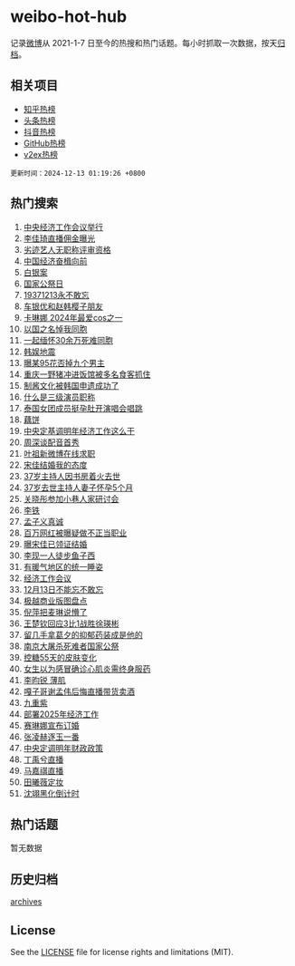 # weibo-hot-hub

记录[微博](https://www.weibo.com)从 2021-1-7 日至今的热搜和热门话题。每小时抓取一次数据，按天[归档](archives)。

## 相关项目

- [知乎热榜](https://github.com/snaildev/zhihu-hot-hub)
- [头条热榜](https://github.com/snaildev/toutiao-hot-hub)
- [抖音热榜](https://github.com/snaildev/douyin-hot-hub)
- [GitHub热榜](https://github.com/snaildev/github-hot-hub)
- [v2ex热榜](https://github.com/snaildev/v2ex-hot-hub)


`更新时间：2024-12-13 01:19:26 +0800`

## 热门搜索

1. [中央经济工作会议举行](https://m.weibo.cn/search?containerid=100103type%3D1%26t%3D10%26q%3D%23%E4%B8%AD%E5%A4%AE%E7%BB%8F%E6%B5%8E%E5%B7%A5%E4%BD%9C%E4%BC%9A%E8%AE%AE%E4%B8%BE%E8%A1%8C%23&stream_entry_id=51&isnewpage=1&extparam=seat%3D1%26q%3D%2523%25E4%25B8%25AD%25E5%25A4%25AE%25E7%25BB%258F%25E6%25B5%258E%25E5%25B7%25A5%25E4%25BD%259C%25E4%25BC%259A%25E8%25AE%25AE%25E4%25B8%25BE%25E8%25A1%258C%2523%26cate%3D10103%26stream_entry_id%3D51%26pos%3D0%26filter_type%3Drealtimehot%26c_type%3D51%26dgr%3D0%26display_time%3D1734023964%26pre_seqid%3D173402396478501260626138)
1. [李佳琦直播佣金曝光](https://m.weibo.cn/search?containerid=100103type%3D1%26t%3D10%26q%3D%23%E6%9D%8E%E4%BD%B3%E7%90%A6%E7%9B%B4%E6%92%AD%E4%BD%A3%E9%87%91%E6%9B%9D%E5%85%89%23&stream_entry_id=31&isnewpage=1&extparam=seat%3D1%26q%3D%2523%25E6%259D%258E%25E4%25BD%25B3%25E7%2590%25A6%25E7%259B%25B4%25E6%2592%25AD%25E4%25BD%25A3%25E9%2587%2591%25E6%259B%259D%25E5%2585%2589%2523%26cate%3D5001%26realpos%3D1%26band_rank%3D1%26stream_entry_id%3D31%26flag%3D2%26lcate%3D5001%26filter_type%3Drealtimehot%26pos%3D0%26c_type%3D31%26dgr%3D0%26display_time%3D1734023964%26pre_seqid%3D173402396478501260626138)
1. [劣迹艺人无职称评审资格](https://m.weibo.cn/search?containerid=100103type%3D1%26t%3D10%26q%3D%23%E5%8A%A3%E8%BF%B9%E8%89%BA%E4%BA%BA%E6%97%A0%E8%81%8C%E7%A7%B0%E8%AF%84%E5%AE%A1%E8%B5%84%E6%A0%BC%23&stream_entry_id=31&isnewpage=1&extparam=seat%3D1%26q%3D%2523%25E5%258A%25A3%25E8%25BF%25B9%25E8%2589%25BA%25E4%25BA%25BA%25E6%2597%25A0%25E8%2581%258C%25E7%25A7%25B0%25E8%25AF%2584%25E5%25AE%25A1%25E8%25B5%2584%25E6%25A0%25BC%2523%26cate%3D5001%26realpos%3D2%26band_rank%3D2%26stream_entry_id%3D31%26flag%3D2%26lcate%3D5001%26filter_type%3Drealtimehot%26pos%3D1%26c_type%3D31%26dgr%3D0%26display_time%3D1734023964%26pre_seqid%3D173402396478501260626138)
1. [中国经济奋楫向前](https://m.weibo.cn/search?containerid=100103type%3D1%26t%3D10%26q%3D%23%E4%B8%AD%E5%9B%BD%E7%BB%8F%E6%B5%8E%E5%A5%8B%E6%A5%AB%E5%90%91%E5%89%8D%23&stream_entry_id=31&isnewpage=1&extparam=seat%3D1%26q%3D%2523%25E4%25B8%25AD%25E5%259B%25BD%25E7%25BB%258F%25E6%25B5%258E%25E5%25A5%258B%25E6%25A5%25AB%25E5%2590%2591%25E5%2589%258D%2523%26cate%3D5001%26realpos%3D3%26band_rank%3D3%26stream_entry_id%3D31%26flag%3D0%26lcate%3D5001%26filter_type%3Drealtimehot%26pos%3D2%26c_type%3D31%26dgr%3D0%26display_time%3D1734023964%26pre_seqid%3D173402396478501260626138)
1. [白银案](https://m.weibo.cn/search?containerid=100103type%3D1%26t%3D10%26q%3D%E7%99%BD%E9%93%B6%E6%A1%88&stream_entry_id=31&isnewpage=1&extparam=seat%3D1%26q%3D%25E7%2599%25BD%25E9%2593%25B6%25E6%25A1%2588%26cate%3D5001%26realpos%3D4%26band_rank%3D4%26stream_entry_id%3D31%26flag%3D2%26lcate%3D5001%26filter_type%3Drealtimehot%26pos%3D3%26c_type%3D31%26dgr%3D0%26display_time%3D1734023964%26pre_seqid%3D173402396478501260626138)
1. [国家公祭日](https://m.weibo.cn/search?containerid=100103type%3D1%26t%3D10%26q%3D%E5%9B%BD%E5%AE%B6%E5%85%AC%E7%A5%AD%E6%97%A5&stream_entry_id=31&isnewpage=1&extparam=seat%3D1%26q%3D%25E5%259B%25BD%25E5%25AE%25B6%25E5%2585%25AC%25E7%25A5%25AD%25E6%2597%25A5%26cate%3D5001%26realpos%3D5%26band_rank%3D5%26stream_entry_id%3D31%26flag%3D1%26lcate%3D5001%26filter_type%3Drealtimehot%26pos%3D4%26c_type%3D31%26dgr%3D0%26display_time%3D1734023964%26pre_seqid%3D173402396478501260626138)
1. [19371213永不敢忘](https://m.weibo.cn/search?containerid=100103type%3D1%26t%3D10%26q%3D%2319371213%E6%B0%B8%E4%B8%8D%E6%95%A2%E5%BF%98%23&stream_entry_id=31&isnewpage=1&extparam=seat%3D1%26q%3D%252319371213%25E6%25B0%25B8%25E4%25B8%258D%25E6%2595%25A2%25E5%25BF%2598%2523%26cate%3D5001%26realpos%3D6%26band_rank%3D6%26stream_entry_id%3D31%26flag%3D1%26lcate%3D5001%26filter_type%3Drealtimehot%26pos%3D5%26c_type%3D31%26dgr%3D0%26display_time%3D1734023964%26pre_seqid%3D173402396478501260626138)
1. [车银优和赵韩樱子朋友](https://m.weibo.cn/search?containerid=100103type%3D1%26t%3D10%26q%3D%E8%BD%A6%E9%93%B6%E4%BC%98%E5%92%8C%E8%B5%B5%E9%9F%A9%E6%A8%B1%E5%AD%90%E6%9C%8B%E5%8F%8B&stream_entry_id=31&isnewpage=1&extparam=seat%3D1%26q%3D%25E8%25BD%25A6%25E9%2593%25B6%25E4%25BC%2598%25E5%2592%258C%25E8%25B5%25B5%25E9%259F%25A9%25E6%25A8%25B1%25E5%25AD%2590%25E6%259C%258B%25E5%258F%258B%26cate%3D5001%26realpos%3D7%26band_rank%3D7%26stream_entry_id%3D31%26flag%3D0%26lcate%3D5001%26filter_type%3Drealtimehot%26pos%3D6%26c_type%3D31%26dgr%3D0%26display_time%3D1734023964%26pre_seqid%3D173402396478501260626138)
1. [卡琳娜 2024年最爱cos之一](https://m.weibo.cn/search?containerid=100103type%3D1%26t%3D10%26q%3D%E5%8D%A1%E7%90%B3%E5%A8%9C+2024%E5%B9%B4%E6%9C%80%E7%88%B1cos%E4%B9%8B%E4%B8%80&stream_entry_id=31&isnewpage=1&extparam=seat%3D1%26q%3D%25E5%258D%25A1%25E7%2590%25B3%25E5%25A8%259C%25202024%25E5%25B9%25B4%25E6%259C%2580%25E7%2588%25B1cos%25E4%25B9%258B%25E4%25B8%2580%26cate%3D5001%26realpos%3D8%26band_rank%3D8%26stream_entry_id%3D31%26flag%3D0%26lcate%3D5001%26filter_type%3Drealtimehot%26pos%3D7%26c_type%3D31%26dgr%3D0%26display_time%3D1734023964%26pre_seqid%3D173402396478501260626138)
1. [以国之名悼我同胞](https://m.weibo.cn/search?containerid=100103type%3D1%26t%3D10%26q%3D%23%E4%BB%A5%E5%9B%BD%E4%B9%8B%E5%90%8D%E6%82%BC%E6%88%91%E5%90%8C%E8%83%9E%23&stream_entry_id=31&isnewpage=1&extparam=seat%3D1%26q%3D%2523%25E4%25BB%25A5%25E5%259B%25BD%25E4%25B9%258B%25E5%2590%258D%25E6%2582%25BC%25E6%2588%2591%25E5%2590%258C%25E8%2583%259E%2523%26cate%3D5001%26realpos%3D9%26band_rank%3D9%26stream_entry_id%3D31%26flag%3D1%26lcate%3D5001%26filter_type%3Drealtimehot%26pos%3D8%26c_type%3D31%26dgr%3D0%26display_time%3D1734023964%26pre_seqid%3D173402396478501260626138)
1. [一起缅怀30余万死难同胞](https://m.weibo.cn/search?containerid=100103type%3D1%26t%3D10%26q%3D%23%E4%B8%80%E8%B5%B7%E7%BC%85%E6%80%8030%E4%BD%99%E4%B8%87%E6%AD%BB%E9%9A%BE%E5%90%8C%E8%83%9E%23&stream_entry_id=31&isnewpage=1&extparam=seat%3D1%26q%3D%2523%25E4%25B8%2580%25E8%25B5%25B7%25E7%25BC%2585%25E6%2580%258030%25E4%25BD%2599%25E4%25B8%2587%25E6%25AD%25BB%25E9%259A%25BE%25E5%2590%258C%25E8%2583%259E%2523%26cate%3D5001%26realpos%3D10%26band_rank%3D10%26stream_entry_id%3D31%26flag%3D1%26lcate%3D5001%26filter_type%3Drealtimehot%26pos%3D9%26c_type%3D31%26dgr%3D0%26display_time%3D1734023964%26pre_seqid%3D173402396478501260626138)
1. [韩娱地震](https://m.weibo.cn/search?containerid=100103type%3D1%26t%3D10%26q%3D%E9%9F%A9%E5%A8%B1%E5%9C%B0%E9%9C%87&stream_entry_id=31&isnewpage=1&extparam=seat%3D1%26q%3D%25E9%259F%25A9%25E5%25A8%25B1%25E5%259C%25B0%25E9%259C%2587%26cate%3D5001%26realpos%3D11%26band_rank%3D11%26stream_entry_id%3D31%26flag%3D2%26lcate%3D5001%26filter_type%3Drealtimehot%26pos%3D10%26c_type%3D31%26dgr%3D0%26display_time%3D1734023964%26pre_seqid%3D173402396478501260626138)
1. [曝某95花否掉九个男主](https://m.weibo.cn/search?containerid=100103type%3D1%26t%3D10%26q%3D%23%E6%9B%9D%E6%9F%9095%E8%8A%B1%E5%90%A6%E6%8E%89%E4%B9%9D%E4%B8%AA%E7%94%B7%E4%B8%BB%23&stream_entry_id=31&isnewpage=1&extparam=seat%3D1%26q%3D%2523%25E6%259B%259D%25E6%259F%259095%25E8%258A%25B1%25E5%2590%25A6%25E6%258E%2589%25E4%25B9%259D%25E4%25B8%25AA%25E7%2594%25B7%25E4%25B8%25BB%2523%26cate%3D5001%26realpos%3D12%26band_rank%3D12%26stream_entry_id%3D31%26flag%3D2%26lcate%3D5001%26filter_type%3Drealtimehot%26pos%3D11%26c_type%3D31%26dgr%3D0%26display_time%3D1734023964%26pre_seqid%3D173402396478501260626138)
1. [重庆一野猪冲进饭馆被多名食客抓住](https://m.weibo.cn/search?containerid=100103type%3D1%26t%3D10%26q%3D%23%E9%87%8D%E5%BA%86%E4%B8%80%E9%87%8E%E7%8C%AA%E5%86%B2%E8%BF%9B%E9%A5%AD%E9%A6%86%E8%A2%AB%E5%A4%9A%E5%90%8D%E9%A3%9F%E5%AE%A2%E6%8A%93%E4%BD%8F%23&stream_entry_id=31&isnewpage=1&extparam=seat%3D1%26q%3D%2523%25E9%2587%258D%25E5%25BA%2586%25E4%25B8%2580%25E9%2587%258E%25E7%258C%25AA%25E5%2586%25B2%25E8%25BF%259B%25E9%25A5%25AD%25E9%25A6%2586%25E8%25A2%25AB%25E5%25A4%259A%25E5%2590%258D%25E9%25A3%259F%25E5%25AE%25A2%25E6%258A%2593%25E4%25BD%258F%2523%26cate%3D5001%26realpos%3D13%26band_rank%3D13%26stream_entry_id%3D31%26flag%3D0%26lcate%3D5001%26filter_type%3Drealtimehot%26pos%3D12%26c_type%3D31%26dgr%3D0%26display_time%3D1734023964%26pre_seqid%3D173402396478501260626138)
1. [制酱文化被韩国申遗成功了](https://m.weibo.cn/search?containerid=100103type%3D1%26t%3D10%26q%3D%23%E5%88%B6%E9%85%B1%E6%96%87%E5%8C%96%E8%A2%AB%E9%9F%A9%E5%9B%BD%E7%94%B3%E9%81%97%E6%88%90%E5%8A%9F%E4%BA%86%23&stream_entry_id=31&isnewpage=1&extparam=seat%3D1%26q%3D%2523%25E5%2588%25B6%25E9%2585%25B1%25E6%2596%2587%25E5%258C%2596%25E8%25A2%25AB%25E9%259F%25A9%25E5%259B%25BD%25E7%2594%25B3%25E9%2581%2597%25E6%2588%2590%25E5%258A%259F%25E4%25BA%2586%2523%26cate%3D5001%26realpos%3D14%26band_rank%3D14%26stream_entry_id%3D31%26flag%3D0%26lcate%3D5001%26filter_type%3Drealtimehot%26pos%3D13%26c_type%3D31%26dgr%3D0%26display_time%3D1734023964%26pre_seqid%3D173402396478501260626138)
1. [什么是三级演员职称](https://m.weibo.cn/search?containerid=100103type%3D1%26t%3D10%26q%3D%23%E4%BB%80%E4%B9%88%E6%98%AF%E4%B8%89%E7%BA%A7%E6%BC%94%E5%91%98%E8%81%8C%E7%A7%B0%23&stream_entry_id=31&isnewpage=1&extparam=seat%3D1%26q%3D%2523%25E4%25BB%2580%25E4%25B9%2588%25E6%2598%25AF%25E4%25B8%2589%25E7%25BA%25A7%25E6%25BC%2594%25E5%2591%2598%25E8%2581%258C%25E7%25A7%25B0%2523%26cate%3D5001%26realpos%3D15%26band_rank%3D15%26stream_entry_id%3D31%26flag%3D0%26lcate%3D5001%26filter_type%3Drealtimehot%26pos%3D14%26c_type%3D31%26dgr%3D0%26display_time%3D1734023964%26pre_seqid%3D173402396478501260626138)
1. [泰国女团成员挺孕肚开演唱会唱跳](https://m.weibo.cn/search?containerid=100103type%3D1%26t%3D10%26q%3D%23%E6%B3%B0%E5%9B%BD%E5%A5%B3%E5%9B%A2%E6%88%90%E5%91%98%E6%8C%BA%E5%AD%95%E8%82%9A%E5%BC%80%E6%BC%94%E5%94%B1%E4%BC%9A%E5%94%B1%E8%B7%B3%23&stream_entry_id=31&isnewpage=1&extparam=seat%3D1%26q%3D%2523%25E6%25B3%25B0%25E5%259B%25BD%25E5%25A5%25B3%25E5%259B%25A2%25E6%2588%2590%25E5%2591%2598%25E6%258C%25BA%25E5%25AD%2595%25E8%2582%259A%25E5%25BC%2580%25E6%25BC%2594%25E5%2594%25B1%25E4%25BC%259A%25E5%2594%25B1%25E8%25B7%25B3%2523%26cate%3D5001%26realpos%3D16%26band_rank%3D16%26stream_entry_id%3D31%26flag%3D0%26lcate%3D5001%26filter_type%3Drealtimehot%26pos%3D15%26c_type%3D31%26dgr%3D0%26display_time%3D1734023964%26pre_seqid%3D173402396478501260626138)
1. [藕饼](https://m.weibo.cn/search?containerid=100103type%3D1%26t%3D10%26q%3D%E8%97%95%E9%A5%BC&stream_entry_id=31&isnewpage=1&extparam=seat%3D1%26q%3D%25E8%2597%2595%25E9%25A5%25BC%26cate%3D5001%26realpos%3D17%26band_rank%3D17%26stream_entry_id%3D31%26flag%3D1%26lcate%3D5001%26filter_type%3Drealtimehot%26pos%3D16%26c_type%3D31%26dgr%3D0%26display_time%3D1734023964%26pre_seqid%3D173402396478501260626138)
1. [中央定基调明年经济工作这么干](https://m.weibo.cn/search?containerid=100103type%3D1%26t%3D10%26q%3D%23%E4%B8%AD%E5%A4%AE%E5%AE%9A%E5%9F%BA%E8%B0%83%E6%98%8E%E5%B9%B4%E7%BB%8F%E6%B5%8E%E5%B7%A5%E4%BD%9C%E8%BF%99%E4%B9%88%E5%B9%B2%23&stream_entry_id=31&isnewpage=1&extparam=seat%3D1%26q%3D%2523%25E4%25B8%25AD%25E5%25A4%25AE%25E5%25AE%259A%25E5%259F%25BA%25E8%25B0%2583%25E6%2598%258E%25E5%25B9%25B4%25E7%25BB%258F%25E6%25B5%258E%25E5%25B7%25A5%25E4%25BD%259C%25E8%25BF%2599%25E4%25B9%2588%25E5%25B9%25B2%2523%26cate%3D5001%26realpos%3D18%26band_rank%3D18%26stream_entry_id%3D31%26flag%3D0%26lcate%3D5001%26filter_type%3Drealtimehot%26pos%3D17%26c_type%3D31%26dgr%3D0%26display_time%3D1734023964%26pre_seqid%3D173402396478501260626138)
1. [周深谈配音首秀](https://m.weibo.cn/search?containerid=100103type%3D1%26t%3D10%26q%3D%23%E5%91%A8%E6%B7%B1%E8%B0%88%E9%85%8D%E9%9F%B3%E9%A6%96%E7%A7%80%23&stream_entry_id=31&isnewpage=1&extparam=seat%3D1%26q%3D%2523%25E5%2591%25A8%25E6%25B7%25B1%25E8%25B0%2588%25E9%2585%258D%25E9%259F%25B3%25E9%25A6%2596%25E7%25A7%2580%2523%26cate%3D5001%26realpos%3D19%26band_rank%3D19%26stream_entry_id%3D31%26flag%3D1%26lcate%3D5001%26filter_type%3Drealtimehot%26pos%3D18%26c_type%3D31%26dgr%3D0%26display_time%3D1734023964%26pre_seqid%3D173402396478501260626138)
1. [叶祖新微博在线求职](https://m.weibo.cn/search?containerid=100103type%3D1%26t%3D10%26q%3D%23%E5%8F%B6%E7%A5%96%E6%96%B0%E5%BE%AE%E5%8D%9A%E5%9C%A8%E7%BA%BF%E6%B1%82%E8%81%8C%23&stream_entry_id=31&isnewpage=1&extparam=seat%3D1%26q%3D%2523%25E5%258F%25B6%25E7%25A5%2596%25E6%2596%25B0%25E5%25BE%25AE%25E5%258D%259A%25E5%259C%25A8%25E7%25BA%25BF%25E6%25B1%2582%25E8%2581%258C%2523%26cate%3D5001%26realpos%3D20%26band_rank%3D20%26stream_entry_id%3D31%26flag%3D0%26lcate%3D5001%26filter_type%3Drealtimehot%26pos%3D19%26c_type%3D31%26dgr%3D0%26display_time%3D1734023964%26pre_seqid%3D173402396478501260626138)
1. [宋佳结婚我的态度](https://m.weibo.cn/search?containerid=100103type%3D1%26t%3D10%26q%3D%E5%AE%8B%E4%BD%B3%E7%BB%93%E5%A9%9A%E6%88%91%E7%9A%84%E6%80%81%E5%BA%A6&stream_entry_id=31&isnewpage=1&extparam=seat%3D1%26q%3D%25E5%25AE%258B%25E4%25BD%25B3%25E7%25BB%2593%25E5%25A9%259A%25E6%2588%2591%25E7%259A%2584%25E6%2580%2581%25E5%25BA%25A6%26cate%3D5001%26realpos%3D21%26band_rank%3D21%26stream_entry_id%3D31%26flag%3D2%26lcate%3D5001%26filter_type%3Drealtimehot%26pos%3D20%26c_type%3D31%26dgr%3D0%26display_time%3D1734023964%26pre_seqid%3D173402396478501260626138)
1. [37岁主持人因书房着火去世](https://m.weibo.cn/search?containerid=100103type%3D1%26t%3D10%26q%3D%2337%E5%B2%81%E4%B8%BB%E6%8C%81%E4%BA%BA%E5%9B%A0%E4%B9%A6%E6%88%BF%E7%9D%80%E7%81%AB%E5%8E%BB%E4%B8%96%23&stream_entry_id=31&isnewpage=1&extparam=seat%3D1%26q%3D%252337%25E5%25B2%2581%25E4%25B8%25BB%25E6%258C%2581%25E4%25BA%25BA%25E5%259B%25A0%25E4%25B9%25A6%25E6%2588%25BF%25E7%259D%2580%25E7%2581%25AB%25E5%258E%25BB%25E4%25B8%2596%2523%26cate%3D5001%26realpos%3D22%26band_rank%3D22%26stream_entry_id%3D31%26flag%3D0%26lcate%3D5001%26filter_type%3Drealtimehot%26pos%3D21%26c_type%3D31%26dgr%3D0%26display_time%3D1734023964%26pre_seqid%3D173402396478501260626138)
1. [37岁去世主持人妻子怀孕5个月](https://m.weibo.cn/search?containerid=100103type%3D1%26t%3D10%26q%3D%2337%E5%B2%81%E5%8E%BB%E4%B8%96%E4%B8%BB%E6%8C%81%E4%BA%BA%E5%A6%BB%E5%AD%90%E6%80%80%E5%AD%955%E4%B8%AA%E6%9C%88%23&stream_entry_id=31&isnewpage=1&extparam=seat%3D1%26q%3D%252337%25E5%25B2%2581%25E5%258E%25BB%25E4%25B8%2596%25E4%25B8%25BB%25E6%258C%2581%25E4%25BA%25BA%25E5%25A6%25BB%25E5%25AD%2590%25E6%2580%2580%25E5%25AD%25955%25E4%25B8%25AA%25E6%259C%2588%2523%26cate%3D5001%26realpos%3D23%26band_rank%3D23%26stream_entry_id%3D31%26flag%3D0%26lcate%3D5001%26filter_type%3Drealtimehot%26pos%3D22%26c_type%3D31%26dgr%3D0%26display_time%3D1734023964%26pre_seqid%3D173402396478501260626138)
1. [关晓彤参加小巷人家研讨会](https://m.weibo.cn/search?containerid=100103type%3D1%26t%3D10%26q%3D%23%E5%85%B3%E6%99%93%E5%BD%A4%E5%8F%82%E5%8A%A0%E5%B0%8F%E5%B7%B7%E4%BA%BA%E5%AE%B6%E7%A0%94%E8%AE%A8%E4%BC%9A%23&stream_entry_id=31&isnewpage=1&extparam=seat%3D1%26q%3D%2523%25E5%2585%25B3%25E6%2599%2593%25E5%25BD%25A4%25E5%258F%2582%25E5%258A%25A0%25E5%25B0%258F%25E5%25B7%25B7%25E4%25BA%25BA%25E5%25AE%25B6%25E7%25A0%2594%25E8%25AE%25A8%25E4%25BC%259A%2523%26cate%3D5001%26realpos%3D24%26band_rank%3D24%26stream_entry_id%3D31%26flag%3D0%26lcate%3D5001%26filter_type%3Drealtimehot%26pos%3D23%26c_type%3D31%26dgr%3D0%26display_time%3D1734023964%26pre_seqid%3D173402396478501260626138)
1. [李铁](https://m.weibo.cn/search?containerid=100103type%3D1%26t%3D10%26q%3D%E6%9D%8E%E9%93%81&stream_entry_id=31&isnewpage=1&extparam=seat%3D1%26q%3D%25E6%259D%258E%25E9%2593%2581%26cate%3D5001%26realpos%3D25%26band_rank%3D25%26stream_entry_id%3D31%26flag%3D0%26lcate%3D5001%26filter_type%3Drealtimehot%26pos%3D24%26c_type%3D31%26dgr%3D0%26display_time%3D1734023964%26pre_seqid%3D173402396478501260626138)
1. [孟子义真诚](https://m.weibo.cn/search?containerid=100103type%3D1%26t%3D10%26q%3D%23%E5%AD%9F%E5%AD%90%E4%B9%89%E7%9C%9F%E8%AF%9A%23&stream_entry_id=31&isnewpage=1&extparam=seat%3D1%26q%3D%2523%25E5%25AD%259F%25E5%25AD%2590%25E4%25B9%2589%25E7%259C%259F%25E8%25AF%259A%2523%26cate%3D5001%26realpos%3D26%26band_rank%3D26%26stream_entry_id%3D31%26flag%3D0%26lcate%3D5001%26filter_type%3Drealtimehot%26pos%3D25%26c_type%3D31%26dgr%3D0%26display_time%3D1734023964%26pre_seqid%3D173402396478501260626138)
1. [百万网红被曝疑做不正当职业](https://m.weibo.cn/search?containerid=100103type%3D1%26t%3D10%26q%3D%23%E7%99%BE%E4%B8%87%E7%BD%91%E7%BA%A2%E8%A2%AB%E6%9B%9D%E7%96%91%E5%81%9A%E4%B8%8D%E6%AD%A3%E5%BD%93%E8%81%8C%E4%B8%9A%23&stream_entry_id=31&isnewpage=1&extparam=seat%3D1%26q%3D%2523%25E7%2599%25BE%25E4%25B8%2587%25E7%25BD%2591%25E7%25BA%25A2%25E8%25A2%25AB%25E6%259B%259D%25E7%2596%2591%25E5%2581%259A%25E4%25B8%258D%25E6%25AD%25A3%25E5%25BD%2593%25E8%2581%258C%25E4%25B8%259A%2523%26cate%3D5001%26realpos%3D27%26band_rank%3D27%26stream_entry_id%3D31%26flag%3D0%26lcate%3D5001%26filter_type%3Drealtimehot%26pos%3D26%26c_type%3D31%26dgr%3D0%26display_time%3D1734023964%26pre_seqid%3D173402396478501260626138)
1. [曝宋佳已领证结婚](https://m.weibo.cn/search?containerid=100103type%3D1%26t%3D10%26q%3D%E6%9B%9D%E5%AE%8B%E4%BD%B3%E5%B7%B2%E9%A2%86%E8%AF%81%E7%BB%93%E5%A9%9A&stream_entry_id=31&isnewpage=1&extparam=seat%3D1%26q%3D%25E6%259B%259D%25E5%25AE%258B%25E4%25BD%25B3%25E5%25B7%25B2%25E9%25A2%2586%25E8%25AF%2581%25E7%25BB%2593%25E5%25A9%259A%26cate%3D5001%26realpos%3D28%26band_rank%3D28%26stream_entry_id%3D31%26flag%3D0%26lcate%3D5001%26filter_type%3Drealtimehot%26pos%3D27%26c_type%3D31%26dgr%3D0%26display_time%3D1734023964%26pre_seqid%3D173402396478501260626138)
1. [李现一人徒步鱼子西](https://m.weibo.cn/search?containerid=100103type%3D1%26t%3D10%26q%3D%E6%9D%8E%E7%8E%B0%E4%B8%80%E4%BA%BA%E5%BE%92%E6%AD%A5%E9%B1%BC%E5%AD%90%E8%A5%BF&stream_entry_id=31&isnewpage=1&extparam=seat%3D1%26q%3D%25E6%259D%258E%25E7%258E%25B0%25E4%25B8%2580%25E4%25BA%25BA%25E5%25BE%2592%25E6%25AD%25A5%25E9%25B1%25BC%25E5%25AD%2590%25E8%25A5%25BF%26cate%3D5001%26realpos%3D29%26band_rank%3D29%26stream_entry_id%3D31%26flag%3D0%26lcate%3D5001%26filter_type%3Drealtimehot%26pos%3D28%26c_type%3D31%26dgr%3D0%26display_time%3D1734023964%26pre_seqid%3D173402396478501260626138)
1. [有暖气地区的统一睡姿](https://m.weibo.cn/search?containerid=100103type%3D1%26t%3D10%26q%3D%23%E6%9C%89%E6%9A%96%E6%B0%94%E5%9C%B0%E5%8C%BA%E7%9A%84%E7%BB%9F%E4%B8%80%E7%9D%A1%E5%A7%BF%23&stream_entry_id=31&isnewpage=1&extparam=seat%3D1%26q%3D%2523%25E6%259C%2589%25E6%259A%2596%25E6%25B0%2594%25E5%259C%25B0%25E5%258C%25BA%25E7%259A%2584%25E7%25BB%259F%25E4%25B8%2580%25E7%259D%25A1%25E5%25A7%25BF%2523%26cate%3D5001%26realpos%3D30%26band_rank%3D30%26stream_entry_id%3D31%26flag%3D0%26lcate%3D5001%26filter_type%3Drealtimehot%26pos%3D29%26c_type%3D31%26dgr%3D0%26display_time%3D1734023964%26pre_seqid%3D173402396478501260626138)
1. [经济工作会议](https://m.weibo.cn/search?containerid=100103type%3D1%26t%3D10%26q%3D%E7%BB%8F%E6%B5%8E%E5%B7%A5%E4%BD%9C%E4%BC%9A%E8%AE%AE&stream_entry_id=31&isnewpage=1&extparam=seat%3D1%26q%3D%25E7%25BB%258F%25E6%25B5%258E%25E5%25B7%25A5%25E4%25BD%259C%25E4%25BC%259A%25E8%25AE%25AE%26cate%3D5001%26realpos%3D31%26band_rank%3D31%26stream_entry_id%3D31%26flag%3D0%26lcate%3D5001%26filter_type%3Drealtimehot%26pos%3D30%26c_type%3D31%26dgr%3D0%26display_time%3D1734023964%26pre_seqid%3D173402396478501260626138)
1. [12月13日不能忘不敢忘](https://m.weibo.cn/search?containerid=100103type%3D1%26t%3D10%26q%3D%2312%E6%9C%8813%E6%97%A5%E4%B8%8D%E8%83%BD%E5%BF%98%E4%B8%8D%E6%95%A2%E5%BF%98%23&stream_entry_id=31&isnewpage=1&extparam=seat%3D1%26q%3D%252312%25E6%259C%258813%25E6%2597%25A5%25E4%25B8%258D%25E8%2583%25BD%25E5%25BF%2598%25E4%25B8%258D%25E6%2595%25A2%25E5%25BF%2598%2523%26cate%3D5001%26realpos%3D32%26band_rank%3D32%26stream_entry_id%3D31%26flag%3D1%26lcate%3D5001%26filter_type%3Drealtimehot%26pos%3D31%26c_type%3D31%26dgr%3D0%26display_time%3D1734023964%26pre_seqid%3D173402396478501260626138)
1. [极越商业版图盘点](https://m.weibo.cn/search?containerid=100103type%3D1%26t%3D10%26q%3D%23%E6%9E%81%E8%B6%8A%E5%95%86%E4%B8%9A%E7%89%88%E5%9B%BE%E7%9B%98%E7%82%B9%23&stream_entry_id=31&isnewpage=1&extparam=seat%3D1%26q%3D%2523%25E6%259E%2581%25E8%25B6%258A%25E5%2595%2586%25E4%25B8%259A%25E7%2589%2588%25E5%259B%25BE%25E7%259B%2598%25E7%2582%25B9%2523%26cate%3D5001%26realpos%3D33%26band_rank%3D33%26stream_entry_id%3D31%26flag%3D0%26lcate%3D5001%26filter_type%3Drealtimehot%26pos%3D32%26c_type%3D31%26dgr%3D0%26display_time%3D1734023964%26pre_seqid%3D173402396478501260626138)
1. [倪萍把麦琳说懵了](https://m.weibo.cn/search?containerid=100103type%3D1%26t%3D10%26q%3D%23%E5%80%AA%E8%90%8D%E6%8A%8A%E9%BA%A6%E7%90%B3%E8%AF%B4%E6%87%B5%E4%BA%86%23&stream_entry_id=31&isnewpage=1&extparam=seat%3D1%26q%3D%2523%25E5%2580%25AA%25E8%2590%258D%25E6%258A%258A%25E9%25BA%25A6%25E7%2590%25B3%25E8%25AF%25B4%25E6%2587%25B5%25E4%25BA%2586%2523%26cate%3D5001%26realpos%3D34%26band_rank%3D34%26stream_entry_id%3D31%26flag%3D0%26lcate%3D5001%26filter_type%3Drealtimehot%26pos%3D33%26c_type%3D31%26dgr%3D0%26display_time%3D1734023964%26pre_seqid%3D173402396478501260626138)
1. [王楚钦回应3比1战胜徐瑛彬](https://m.weibo.cn/search?containerid=100103type%3D1%26t%3D10%26q%3D%23%E7%8E%8B%E6%A5%9A%E9%92%A6%E5%9B%9E%E5%BA%943%E6%AF%941%E6%88%98%E8%83%9C%E5%BE%90%E7%91%9B%E5%BD%AC%23&stream_entry_id=31&isnewpage=1&extparam=seat%3D1%26q%3D%2523%25E7%258E%258B%25E6%25A5%259A%25E9%2592%25A6%25E5%259B%259E%25E5%25BA%25943%25E6%25AF%25941%25E6%2588%2598%25E8%2583%259C%25E5%25BE%2590%25E7%2591%259B%25E5%25BD%25AC%2523%26cate%3D5001%26realpos%3D35%26band_rank%3D35%26stream_entry_id%3D31%26flag%3D1%26lcate%3D5001%26filter_type%3Drealtimehot%26pos%3D34%26c_type%3D31%26dgr%3D0%26display_time%3D1734023964%26pre_seqid%3D173402396478501260626138)
1. [留几手拿葛夕的抑郁药装成是他的](https://m.weibo.cn/search?containerid=100103type%3D1%26t%3D10%26q%3D%23%E7%95%99%E5%87%A0%E6%89%8B%E6%8B%BF%E8%91%9B%E5%A4%95%E7%9A%84%E6%8A%91%E9%83%81%E8%8D%AF%E8%A3%85%E6%88%90%E6%98%AF%E4%BB%96%E7%9A%84%23&stream_entry_id=31&isnewpage=1&extparam=seat%3D1%26q%3D%2523%25E7%2595%2599%25E5%2587%25A0%25E6%2589%258B%25E6%258B%25BF%25E8%2591%259B%25E5%25A4%2595%25E7%259A%2584%25E6%258A%2591%25E9%2583%2581%25E8%258D%25AF%25E8%25A3%2585%25E6%2588%2590%25E6%2598%25AF%25E4%25BB%2596%25E7%259A%2584%2523%26cate%3D5001%26realpos%3D36%26band_rank%3D36%26stream_entry_id%3D31%26flag%3D0%26lcate%3D5001%26filter_type%3Drealtimehot%26pos%3D35%26c_type%3D31%26dgr%3D0%26display_time%3D1734023964%26pre_seqid%3D173402396478501260626138)
1. [南京大屠杀死难者国家公祭](https://m.weibo.cn/search?containerid=100103type%3D1%26t%3D10%26q%3D%23%E5%8D%97%E4%BA%AC%E5%A4%A7%E5%B1%A0%E6%9D%80%E6%AD%BB%E9%9A%BE%E8%80%85%E5%9B%BD%E5%AE%B6%E5%85%AC%E7%A5%AD%23&stream_entry_id=31&isnewpage=1&extparam=seat%3D1%26q%3D%2523%25E5%258D%2597%25E4%25BA%25AC%25E5%25A4%25A7%25E5%25B1%25A0%25E6%259D%2580%25E6%25AD%25BB%25E9%259A%25BE%25E8%2580%2585%25E5%259B%25BD%25E5%25AE%25B6%25E5%2585%25AC%25E7%25A5%25AD%2523%26cate%3D5001%26realpos%3D37%26band_rank%3D37%26stream_entry_id%3D31%26flag%3D1%26lcate%3D5001%26filter_type%3Drealtimehot%26pos%3D36%26c_type%3D31%26dgr%3D0%26display_time%3D1734023964%26pre_seqid%3D173402396478501260626138)
1. [控糖55天的皮肤变化](https://m.weibo.cn/search?containerid=100103type%3D1%26t%3D10%26q%3D%E6%8E%A7%E7%B3%9655%E5%A4%A9%E7%9A%84%E7%9A%AE%E8%82%A4%E5%8F%98%E5%8C%96&stream_entry_id=31&isnewpage=1&extparam=seat%3D1%26q%3D%25E6%258E%25A7%25E7%25B3%259655%25E5%25A4%25A9%25E7%259A%2584%25E7%259A%25AE%25E8%2582%25A4%25E5%258F%2598%25E5%258C%2596%26cate%3D5001%26realpos%3D38%26band_rank%3D38%26stream_entry_id%3D31%26flag%3D0%26lcate%3D5001%26filter_type%3Drealtimehot%26pos%3D37%26c_type%3D31%26dgr%3D0%26display_time%3D1734023964%26pre_seqid%3D173402396478501260626138)
1. [女生以为感冒确诊心肌炎需终身服药](https://m.weibo.cn/search?containerid=100103type%3D1%26t%3D10%26q%3D%23%E5%A5%B3%E7%94%9F%E4%BB%A5%E4%B8%BA%E6%84%9F%E5%86%92%E7%A1%AE%E8%AF%8A%E5%BF%83%E8%82%8C%E7%82%8E%E9%9C%80%E7%BB%88%E8%BA%AB%E6%9C%8D%E8%8D%AF%23&stream_entry_id=31&isnewpage=1&extparam=seat%3D1%26q%3D%2523%25E5%25A5%25B3%25E7%2594%259F%25E4%25BB%25A5%25E4%25B8%25BA%25E6%2584%259F%25E5%2586%2592%25E7%25A1%25AE%25E8%25AF%258A%25E5%25BF%2583%25E8%2582%258C%25E7%2582%258E%25E9%259C%2580%25E7%25BB%2588%25E8%25BA%25AB%25E6%259C%258D%25E8%258D%25AF%2523%26cate%3D5001%26realpos%3D39%26band_rank%3D39%26stream_entry_id%3D31%26flag%3D0%26lcate%3D5001%26filter_type%3Drealtimehot%26pos%3D38%26c_type%3D31%26dgr%3D0%26display_time%3D1734023964%26pre_seqid%3D173402396478501260626138)
1. [李昀锐 薄肌](https://m.weibo.cn/search?containerid=100103type%3D1%26t%3D10%26q%3D%E6%9D%8E%E6%98%80%E9%94%90+%E8%96%84%E8%82%8C&stream_entry_id=31&isnewpage=1&extparam=seat%3D1%26q%3D%25E6%259D%258E%25E6%2598%2580%25E9%2594%2590%2520%25E8%2596%2584%25E8%2582%258C%26cate%3D5001%26realpos%3D40%26band_rank%3D40%26stream_entry_id%3D31%26flag%3D0%26lcate%3D5001%26filter_type%3Drealtimehot%26pos%3D39%26c_type%3D31%26dgr%3D0%26display_time%3D1734023964%26pre_seqid%3D173402396478501260626138)
1. [嘎子哥谢孟伟后悔直播带货卖酒](https://m.weibo.cn/search?containerid=100103type%3D1%26t%3D10%26q%3D%23%E5%98%8E%E5%AD%90%E5%93%A5%E8%B0%A2%E5%AD%9F%E4%BC%9F%E5%90%8E%E6%82%94%E7%9B%B4%E6%92%AD%E5%B8%A6%E8%B4%A7%E5%8D%96%E9%85%92%23&stream_entry_id=31&isnewpage=1&extparam=seat%3D1%26q%3D%2523%25E5%2598%258E%25E5%25AD%2590%25E5%2593%25A5%25E8%25B0%25A2%25E5%25AD%259F%25E4%25BC%259F%25E5%2590%258E%25E6%2582%2594%25E7%259B%25B4%25E6%2592%25AD%25E5%25B8%25A6%25E8%25B4%25A7%25E5%258D%2596%25E9%2585%2592%2523%26cate%3D5001%26realpos%3D41%26band_rank%3D41%26stream_entry_id%3D31%26flag%3D0%26lcate%3D5001%26filter_type%3Drealtimehot%26pos%3D40%26c_type%3D31%26dgr%3D0%26display_time%3D1734023964%26pre_seqid%3D173402396478501260626138)
1. [九重紫](https://m.weibo.cn/search?containerid=100103type%3D1%26t%3D10%26q%3D%E4%B9%9D%E9%87%8D%E7%B4%AB&stream_entry_id=31&isnewpage=1&extparam=seat%3D1%26q%3D%25E4%25B9%259D%25E9%2587%258D%25E7%25B4%25AB%26cate%3D5001%26realpos%3D42%26band_rank%3D42%26stream_entry_id%3D31%26flag%3D0%26lcate%3D5001%26filter_type%3Drealtimehot%26pos%3D41%26c_type%3D31%26dgr%3D0%26display_time%3D1734023964%26pre_seqid%3D173402396478501260626138)
1. [部署2025年经济工作](https://m.weibo.cn/search?containerid=100103type%3D1%26t%3D10%26q%3D%23%E9%83%A8%E7%BD%B22025%E5%B9%B4%E7%BB%8F%E6%B5%8E%E5%B7%A5%E4%BD%9C%23&stream_entry_id=31&isnewpage=1&extparam=seat%3D1%26q%3D%2523%25E9%2583%25A8%25E7%25BD%25B22025%25E5%25B9%25B4%25E7%25BB%258F%25E6%25B5%258E%25E5%25B7%25A5%25E4%25BD%259C%2523%26cate%3D5001%26realpos%3D43%26band_rank%3D43%26stream_entry_id%3D31%26flag%3D0%26lcate%3D5001%26filter_type%3Drealtimehot%26pos%3D42%26c_type%3D31%26dgr%3D0%26display_time%3D1734023964%26pre_seqid%3D173402396478501260626138)
1. [赛琳娜宣布订婚](https://m.weibo.cn/search?containerid=100103type%3D1%26t%3D10%26q%3D%23%E8%B5%9B%E7%90%B3%E5%A8%9C%E5%AE%A3%E5%B8%83%E8%AE%A2%E5%A9%9A%23&stream_entry_id=31&isnewpage=1&extparam=seat%3D1%26q%3D%2523%25E8%25B5%259B%25E7%2590%25B3%25E5%25A8%259C%25E5%25AE%25A3%25E5%25B8%2583%25E8%25AE%25A2%25E5%25A9%259A%2523%26cate%3D5001%26realpos%3D44%26band_rank%3D44%26stream_entry_id%3D31%26flag%3D0%26lcate%3D5001%26filter_type%3Drealtimehot%26pos%3D43%26c_type%3D31%26dgr%3D0%26display_time%3D1734023964%26pre_seqid%3D173402396478501260626138)
1. [张凌赫逐玉一番](https://m.weibo.cn/search?containerid=100103type%3D1%26t%3D10%26q%3D%23%E5%BC%A0%E5%87%8C%E8%B5%AB%E9%80%90%E7%8E%89%E4%B8%80%E7%95%AA%23&stream_entry_id=31&isnewpage=1&extparam=seat%3D1%26q%3D%2523%25E5%25BC%25A0%25E5%2587%258C%25E8%25B5%25AB%25E9%2580%2590%25E7%258E%2589%25E4%25B8%2580%25E7%2595%25AA%2523%26cate%3D5001%26realpos%3D45%26band_rank%3D45%26stream_entry_id%3D31%26flag%3D0%26lcate%3D5001%26filter_type%3Drealtimehot%26pos%3D44%26c_type%3D31%26dgr%3D0%26display_time%3D1734023964%26pre_seqid%3D173402396478501260626138)
1. [中央定调明年财政政策](https://m.weibo.cn/search?containerid=100103type%3D1%26t%3D10%26q%3D%23%E4%B8%AD%E5%A4%AE%E5%AE%9A%E8%B0%83%E6%98%8E%E5%B9%B4%E8%B4%A2%E6%94%BF%E6%94%BF%E7%AD%96%23&stream_entry_id=31&isnewpage=1&extparam=seat%3D1%26q%3D%2523%25E4%25B8%25AD%25E5%25A4%25AE%25E5%25AE%259A%25E8%25B0%2583%25E6%2598%258E%25E5%25B9%25B4%25E8%25B4%25A2%25E6%2594%25BF%25E6%2594%25BF%25E7%25AD%2596%2523%26cate%3D5001%26realpos%3D46%26band_rank%3D46%26stream_entry_id%3D31%26flag%3D0%26lcate%3D5001%26filter_type%3Drealtimehot%26pos%3D45%26c_type%3D31%26dgr%3D0%26display_time%3D1734023964%26pre_seqid%3D173402396478501260626138)
1. [丁禹兮直播](https://m.weibo.cn/search?containerid=100103type%3D1%26t%3D10%26q%3D%23%E4%B8%81%E7%A6%B9%E5%85%AE%E7%9B%B4%E6%92%AD%23&stream_entry_id=31&isnewpage=1&extparam=seat%3D1%26q%3D%2523%25E4%25B8%2581%25E7%25A6%25B9%25E5%2585%25AE%25E7%259B%25B4%25E6%2592%25AD%2523%26cate%3D5001%26realpos%3D47%26band_rank%3D47%26stream_entry_id%3D31%26flag%3D0%26lcate%3D5001%26filter_type%3Drealtimehot%26pos%3D46%26c_type%3D31%26dgr%3D0%26display_time%3D1734023964%26pre_seqid%3D173402396478501260626138)
1. [马嘉祺直播](https://m.weibo.cn/search?containerid=100103type%3D1%26t%3D10%26q%3D%E9%A9%AC%E5%98%89%E7%A5%BA%E7%9B%B4%E6%92%AD&stream_entry_id=31&isnewpage=1&extparam=seat%3D1%26q%3D%25E9%25A9%25AC%25E5%2598%2589%25E7%25A5%25BA%25E7%259B%25B4%25E6%2592%25AD%26cate%3D5001%26realpos%3D48%26band_rank%3D48%26stream_entry_id%3D31%26flag%3D0%26lcate%3D5001%26filter_type%3Drealtimehot%26pos%3D47%26c_type%3D31%26dgr%3D0%26display_time%3D1734023964%26pre_seqid%3D173402396478501260626138)
1. [田曦薇定妆](https://m.weibo.cn/search?containerid=100103type%3D1%26t%3D10%26q%3D%23%E7%94%B0%E6%9B%A6%E8%96%87%E5%AE%9A%E5%A6%86%23&stream_entry_id=31&isnewpage=1&extparam=seat%3D1%26q%3D%2523%25E7%2594%25B0%25E6%259B%25A6%25E8%2596%2587%25E5%25AE%259A%25E5%25A6%2586%2523%26cate%3D5001%26realpos%3D49%26band_rank%3D49%26stream_entry_id%3D31%26flag%3D0%26lcate%3D5001%26filter_type%3Drealtimehot%26pos%3D48%26c_type%3D31%26dgr%3D0%26display_time%3D1734023964%26pre_seqid%3D173402396478501260626138)
1. [沈翊黑化倒计时](https://m.weibo.cn/search?containerid=100103type%3D1%26t%3D10%26q%3D%E6%B2%88%E7%BF%8A%E9%BB%91%E5%8C%96%E5%80%92%E8%AE%A1%E6%97%B6&stream_entry_id=31&isnewpage=1&extparam=seat%3D1%26q%3D%25E6%25B2%2588%25E7%25BF%258A%25E9%25BB%2591%25E5%258C%2596%25E5%2580%2592%25E8%25AE%25A1%25E6%2597%25B6%26cate%3D5001%26realpos%3D50%26band_rank%3D50%26stream_entry_id%3D31%26flag%3D0%26lcate%3D5001%26filter_type%3Drealtimehot%26pos%3D49%26c_type%3D31%26dgr%3D0%26display_time%3D1734023964%26pre_seqid%3D173402396478501260626138)

## 热门话题

暂无数据

## 历史归档

[archives](archives)

## License

See the [LICENSE](LICENSE) file for license rights and limitations (MIT).
